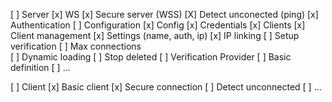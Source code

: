 [ ] Server
    [x] WS
        [x] Secure server (WSS)
        [X] Detect unconected (ping)
        [x] Authentication
    [ ] Configuration
        [x] Config
        [x] Credentials
        [x] Clients
            [x] Client management
            [x] Settings (name, auth, ip)
                [x] IP linking
                [ ] Setup verification
                [ ] Max connections                
            [ ] Dynamic loading
                 [ ] Stop deleted
    [ ] Verification Provider
        [ ] Basic definition
        [ ] ...
        
        
[ ] Client
    [x] Basic client
    [x] Secure connection
    [ ] Detect unconnected
    [ ] ...